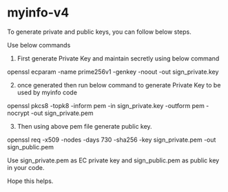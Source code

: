 # myinfo-v4
To generate private and public keys, you can follow below steps.

Use below commands
1) First generate Private Key and maintain secretly using below command

openssl ecparam -name prime256v1 -genkey -noout -out sign_private.key

2) once generated then run below command to generate Private Key to be used by myinfo code 

openssl pkcs8 -topk8 -inform pem -in sign_private.key -outform pem -nocrypt -out sign_private.pem

3) Then using above pem file generate public key.

openssl req -x509 -nodes -days 730 -sha256 -key sign_private.pem -out sign_public.pem


Use sign_private.pem as EC private key and sign_public.pem as public key in your code.

Hope this helps.
